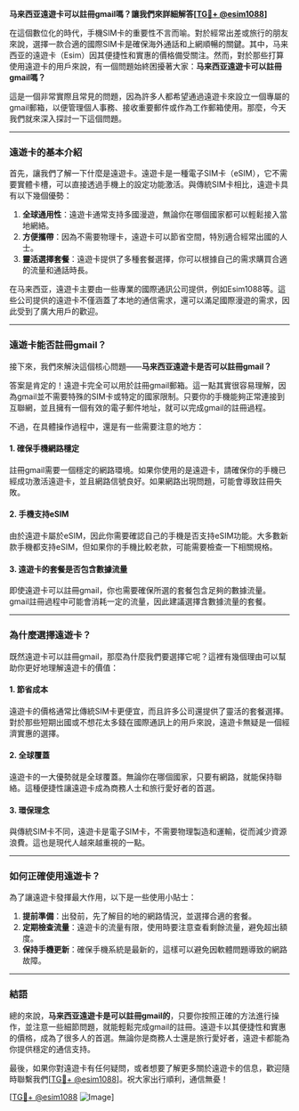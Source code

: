 **马来西亚遠遊卡可以註冊gmail嗎？讓我們來詳細解答[[TG💪+ @esim1088](https://t.me/s/esim1088)]**

在這個數位化的時代，手機SIM卡的重要性不言而喻。對於經常出差或旅行的朋友來說，選擇一款合適的國際SIM卡是確保海外通話和上網順暢的關鍵。其中，马来西亚的遠遊卡（Esim）因其便捷性和實惠的價格備受關注。然而，對於那些打算使用遠遊卡的用戶來說，有一個問題始終困擾著大家：**马来西亚遠遊卡可以註冊gmail嗎？**

這是一個非常實際且常見的問題，因為許多人都希望通過遠遊卡來設立一個專屬的gmail郵箱，以便管理個人事務、接收重要郵件或作為工作郵箱使用。那麼，今天我們就來深入探討一下這個問題。

---

### **遠遊卡的基本介紹**

首先，讓我們了解一下什麼是遠遊卡。遠遊卡是一種電子SIM卡（eSIM），它不需要實體卡槽，可以直接透過手機上的設定功能激活。與傳統SIM卡相比，遠遊卡具有以下幾個優勢：

1. **全球通用性**：遠遊卡通常支持多國漫遊，無論你在哪個國家都可以輕鬆接入當地網絡。
2. **方便攜帶**：因為不需要物理卡，遠遊卡可以節省空間，特別適合經常出國的人士。
3. **靈活選擇套餐**：遠遊卡提供了多種套餐選擇，你可以根據自己的需求購買合適的流量和通話時長。

在马来西亚，遠遊卡主要由一些專業的國際通訊公司提供，例如Esim1088等。這些公司提供的遠遊卡不僅涵蓋了本地的通信需求，還可以滿足國際漫遊的需求，因此受到了廣大用戶的歡迎。

---

### **遠遊卡能否註冊gmail？**

接下來，我們來解決這個核心問題——**马来西亚遠遊卡是否可以註冊gmail？**

答案是肯定的！遠遊卡完全可以用於註冊gmail郵箱。這一點其實很容易理解，因為gmail並不需要特殊的SIM卡或特定的國家限制。只要你的手機能夠正常連接到互聯網，並且擁有一個有效的電子郵件地址，就可以完成gmail的註冊過程。

不過，在具體操作過程中，還是有一些需要注意的地方：

#### **1. 確保手機網路穩定**
註冊gmail需要一個穩定的網路環境。如果你使用的是遠遊卡，請確保你的手機已經成功激活遠遊卡，並且網路信號良好。如果網路出現問題，可能會導致註冊失敗。

#### **2. 手機支持eSIM**
由於遠遊卡屬於eSIM，因此你需要確認自己的手機是否支持eSIM功能。大多數新款手機都支持eSIM，但如果你的手機比較老款，可能需要檢查一下相關規格。

#### **3. 遠遊卡的套餐是否包含數據流量**
即使遠遊卡可以註冊gmail，你也需要確保所選的套餐包含足夠的數據流量。gmail註冊過程中可能會消耗一定的流量，因此建議選擇含數據流量的套餐。

---

### **為什麼選擇遠遊卡？**

既然遠遊卡可以註冊gmail，那麼為什麼我們要選擇它呢？這裡有幾個理由可以幫助你更好地理解遠遊卡的價值：

#### **1. 節省成本**
遠遊卡的價格通常比傳統SIM卡更便宜，而且許多公司還提供了靈活的套餐選擇。對於那些短期出國或不想花太多錢在國際通訊上的用戶來說，遠遊卡無疑是一個經濟實惠的選擇。

#### **2. 全球覆蓋**
遠遊卡的一大優勢就是全球覆蓋。無論你在哪個國家，只要有網路，就能保持聯絡。這種便捷性讓遠遊卡成為商務人士和旅行愛好者的首選。

#### **3. 環保理念**
與傳統SIM卡不同，遠遊卡是電子SIM卡，不需要物理製造和運輸，從而減少資源浪費。這也是現代人越來越重視的一點。

---

### **如何正確使用遠遊卡？**

為了讓遠遊卡發揮最大作用，以下是一些使用小貼士：

1. **提前準備**：出發前，先了解目的地的網路情況，並選擇合適的套餐。
2. **定期檢查流量**：遠遊卡的流量有限，使用時要注意查看剩餘流量，避免超出額度。
3. **保持手機更新**：確保手機系統是最新的，這樣可以避免因軟體問題導致的網路故障。

---

### **結語**

總的來說，**马来西亚遠遊卡是可以註冊gmail的**，只要你按照正確的方法進行操作，並注意一些細節問題，就能輕鬆完成gmail的註冊。遠遊卡以其便捷性和實惠的價格，成為了很多人的首選。無論你是商務人士還是旅行愛好者，遠遊卡都能為你提供穩定的通信支持。

最後，如果你對遠遊卡有任何疑問，或者想要了解更多關於遠遊卡的信息，歡迎隨時聯繫我們[[TG💪+ @esim1088](https://t.me/s/esim1088)]。祝大家出行順利，通信無憂！

[[TG💪+ @esim1088](https://t.me/s/esim1088) ![Image](https://i.postimg.cc/4NQfJmqS/Snipaste-2025-05-13-00-14-12.png)]